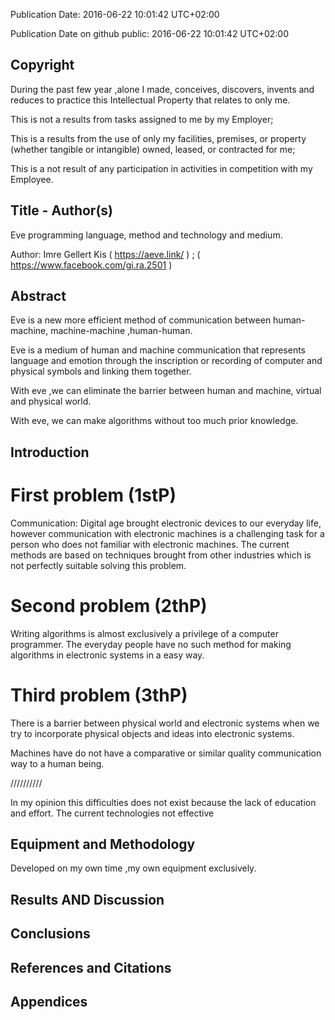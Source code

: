Publication Date: 2016-06-22 10:01:42 UTC+02:00

Publication Date on github public: 2016-06-22 10:01:42 UTC+02:00

Copyright
---------------

During the past few year ,alone I made, conceives, discovers,
invents and reduces to practice this Intellectual Property that
relates to only me.

This is not a results from tasks
assigned to me by my Employer; 

This is a results from the use of
only my facilities, premises, or property (whether
tangible or intangible) owned, leased, or contracted for me; 

This is a not result of any participation in activities in competition with 
my Employee.

Title - Author(s)
---------------------------

Eve programming language, method and technology and medium.

Author: Imre Gellert Kis ( https://aeve.link/ ) ; ( https://www.facebook.com/gi.ra.2501 )

Abstract
---------------------------

Eve is a new more efficient method of communication between 
human-machine, machine-machine ,human-human. 

Eve is a medium of human and machine communication that represents language and emotion 
through the inscription or recording of computer and physical symbols and linking them together.

With eve ,we can eliminate the barrier between human and machine, virtual and physical world. 

With eve, we can make algorithms without too much prior knowledge. 

Introduction
---------------------------

First problem (1stP)
==============

Communication: 
Digital age brought electronic devices to our everyday life, however communication with electronic machines is 
a challenging task for a person who does not familiar with electronic machines. The current methods are based 
on techniques brought from other industries which is not perfectly suitable solving this problem.

Second problem (2thP)
==============

Writing algorithms is almost exclusively a privilege of a computer programmer. The everyday people have no such 
method for making algorithms in electronic systems in a easy way.

Third problem (3thP)
==============

There is a barrier between physical world and electronic systems when we try to incorporate physical objects 
and ideas into electronic systems.

Machines have do not have a comparative or similar quality communication way to a human being.

//////////

In my opinion this difficulties does not exist because the lack of education and effort.
The current technologies not effective

Equipment and Methodology
---------------------------

Developed on my own time ,my own equipment exclusively. 

Results AND Discussion
---------------------------

Conclusions
---------------------------

References and Citations
---------------------------

Appendices
---------------------------

